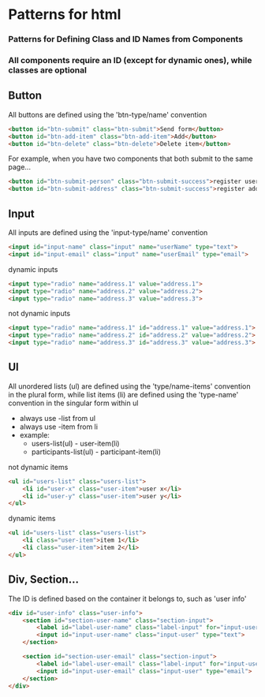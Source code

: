 # Patterns for html

### Patterns for Defining Class and ID Names from Components
### All components require an ID (except for dynamic ones), while classes are optional

## Button
All buttons are defined using the 'btn-type/name' convention
```html
<button id="btn-submit" class="btn-submit">Send form</button>
<button id="btn-add-item" class="btn-add-item">Add</button>
<button id="btn-delete" class="btn-delete">Delete item</button>
```
For example, when you have two components that both submit to the same page...
```html
<button id="btn-submit-person" class="btn-submit-success">register user</button>
<button id="btn-submit-address" class="btn-submit-success">register address</button>
```

## Input
All inputs are defined using the 'input-type/name' convention
```html
<input id="input-name" class="input" name="userName" type="text">
<input id="input-email" class="input" name="userEmail" type="email">
```
dynamic inputs
```html
<input type="radio" name="address.1" value="address.1">
<input type="radio" name="address.2" value="address.2">
<input type="radio" name="address.3" value="address.3">
```
not dynamic inputs
```html
<input type="radio" name="address.1" id="address.1" value="address.1">
<input type="radio" name="address.2" id="address.2" value="address.2">
<input type="radio" name="address.3" id="address.3" value="address.3">
```

## Ul
All unordered lists (ul) are defined using the 'type/name-items' convention in the plural form, while list items (li) are defined using the 'type-name' convention in the singular form within ul 
 - always use -list from ul
 - always use -item from li
 - example: 
   - users-list(ul) - user-item(li)
   - participants-list(ul) - participant-item(li)

not dynamic items
```html
<ul id="users-list" class="users-list">
    <li id="user-x" class="user-item">user x</li>
    <li id="user-y" class="user-item">user y</li>
</ul>
```
dynamic items
```html
<ul id="users-list" class="users-list">
    <li class="user-item">item 1</li>
    <li class="user-item">item 2</li>
</ul>
```

## Div, Section...
The ID is defined based on the container it belongs to, such as 'user info'
```html
<div id="user-info" class="user-info">
    <section id="section-user-name" class="section-input">
        <label id="label-user-name" class="label-input" for="input-user-name">name</label>
        <input id="input-user-name" class="input-user" type="text">
    </section>

    <section id="section-user-email" class="section-input">
        <label id="label-user-email" class="label-input" for="input-user-email">email</label>
        <input id="input-user-email" class="input-user" type="email">
    </section>
</div>
```